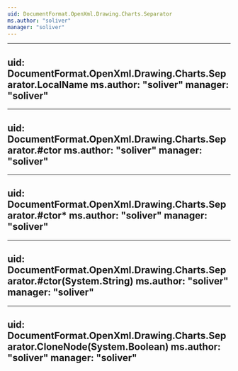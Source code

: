 ```yaml
---
uid: DocumentFormat.OpenXml.Drawing.Charts.Separator
ms.author: "soliver"
manager: "soliver"
---
```


---
uid: DocumentFormat.OpenXml.Drawing.Charts.Separator.LocalName
ms.author: "soliver"
manager: "soliver"
---

---
uid: DocumentFormat.OpenXml.Drawing.Charts.Separator.#ctor
ms.author: "soliver"
manager: "soliver"
---

---
uid: DocumentFormat.OpenXml.Drawing.Charts.Separator.#ctor*
ms.author: "soliver"
manager: "soliver"
---

---
uid: DocumentFormat.OpenXml.Drawing.Charts.Separator.#ctor(System.String)
ms.author: "soliver"
manager: "soliver"
---

---
uid: DocumentFormat.OpenXml.Drawing.Charts.Separator.CloneNode(System.Boolean)
ms.author: "soliver"
manager: "soliver"
---
